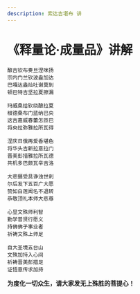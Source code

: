 ```yaml
---
description: 索达吉堪布 讲
---
```


# 《释量论·成量品》讲解


```
酿吉钦布奏旦涅咪扬
宗内门兰钦波盎加达
巴嘎达盎灿吐谢莫到
顿巴特吉坚拉夏擦漏

玛威桑给钦绕酿拉夏
根德桑布门蓝纳巴央
这吉嘉威春蕾怎匝巴
将央拉弥雅拉所瓦得

涅庆日俄再爱香堪色
将华头吉新拉意拉门
晋美彭措雅拉所瓦德
共机多巴颇瓦辛吉洛

大悲摄受具诤浊世刹
尔后发下五百广大愿
赞如白莲闻名不退转
恭敬顶礼本师大悲尊

心显文殊师利智
勤学普贤行愿义
持佛佛子事业者
祈祷文殊上师足

自大圣境五台山
文殊加持入心间
祈祷晋美彭措足
证悟意传求加持
```

**为度化一切众生，请大家发无上殊胜的菩提心！**
